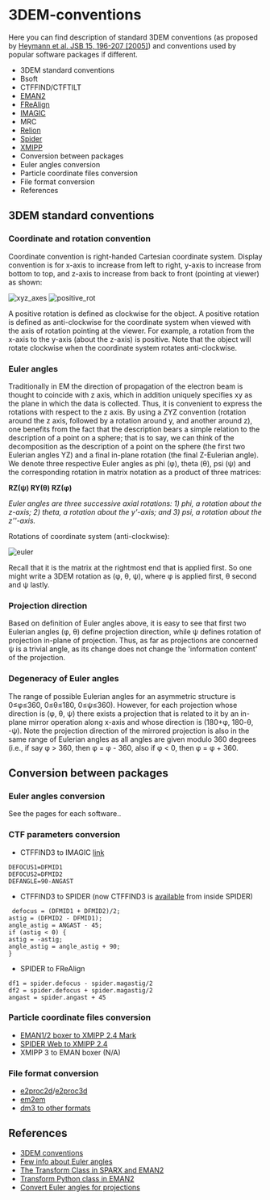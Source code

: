 # 3DEM-conventions

Here you can find description of standard 3DEM conventions (as proposed by [Heymann et al. JSB 15, 196-207 [2005]](http://www.ebi.ac.uk/msd/3dem/paper/JSB_v151p196.pdf)) and conventions used by popular software packages if different.

 * 3DEM standard conventions
 * Bsoft
 * CTFFIND/CTFTILT
 * [EMAN2](eman2.md)
 * [FReAlign](frealign.md)
 * [IMAGIC](imagic.md)
 * MRC
 * [Relion](relion.md)
 * [Spider](spider.md)
 * [XMIPP](xmipp.md)
 * Conversion between packages
  * Euler angles conversion
  * Particle coordinate files conversion
  * File format conversion
 * References

## 3DEM standard conventions
### Coordinate and rotation convention
Coordinate convention is right-handed Cartesian coordinate system. Display convention is for x-axis to increase from left to right, y-axis to increase from bottom to top, and z-axis to increase from back to front (pointing at viewer) as shown:

![xyz_axes](https://cloud.githubusercontent.com/assets/6952870/7271722/ab97fcf6-e8e5-11e4-8ff6-c23e85810ea9.jpg)
![positive_rot](https://cloud.githubusercontent.com/assets/6952870/7271801/46dda0a8-e8e6-11e4-8a2d-b2441cf5af78.png)

A positive rotation is defined as clockwise for the object.
A positive rotation is defined as anti-clockwise for the coordinate system when viewed with the axis of rotation pointing at the viewer. For example, a rotation from the x-axis to the y-axis (about the z-axis) is positive. Note that the object will rotate clockwise when the coordinate system rotates anti-clockwise.

### Euler angles
Traditionally in EM the direction of propagation of the electron beam is thought to coincide with z axis, which in addition uniquely specifies xy as the plane in which the data is collected. Thus, it is convenient to express the rotations with respect to the z axis. By using a ZYZ convention (rotation around the z axis, followed by a rotation around y, and another around z), one benefits from the fact that the description bears a simple relation to the description of a point on a sphere; that is to say, we can think of the decomposition as the description of a point on the sphere (the first two Eulerian angles YZ) and a final in-plane rotation (the final Z-Eulerian angle). We denote three respective Euler angles as phi (φ), theta (θ), psi (ψ) and the corresponding rotation in matrix notation as a product of three matrices:

**RZ(ψ) RY(θ) RZ(φ)**

*Euler angles are three successive axial rotations: 1) phi, a rotation about the z-axis; 2) theta, a rotation about the y'-axis; and 3) psi, a rotation about the z''-axis.*

Rotations of coordinate system (anti-clockwise):

![euler](https://cloud.githubusercontent.com/assets/6952870/7271849/a9c70b28-e8e6-11e4-852c-52cfd4a8cd6a.jpg)

Recall that it is the matrix at the rightmost end that is applied first. So one might write a 3DEM rotation as (φ, θ, ψ), where φ is applied first, θ second and ψ lastly.

### Projection direction
Based on definition of Euler angles above, it is easy to see that first two Eulerian angles (φ, θ) define projection direction, while ψ defines rotation of projection in-plane of projection. Thus, as far as projections are concerned ψ is a trivial angle, as its change does not change the 'information content' of the projection.

### Degeneracy of Euler angles
The range of possible Eulerian angles for an asymmetric structure is 0≤φ≤360, 0≤θ≤180, 0≤ψ≤360). However, for each projection whose direction is (φ, θ, ψ) there exists a projection that is related to it by an in-plane mirror operation along x-axis and whose direction is (180+φ, 180-θ, -ψ). Note the projection direction of the mirrored projection is also in the same range of Eulerian angles as all angles are given modulo 360 degrees (i.e., if say φ > 360, then φ = φ - 360, also if φ < 0, then φ = φ + 360. 

## Conversion between packages
### Euler angles conversion
 See the pages for each software..

### CTF parameters conversion
 * CTFFIND3 to IMAGIC [link](http://grigoriefflab.janelia.org/node/1541#comment-396)
```
DEFOCUS1=DFMID1
DEFOCUS2=DFMID2
DEFANGLE=90-ANGAST
```
 * CTFFIND3 to SPIDER (now CTFFIND3 is [available](http://spider.wadsworth.org/spider_doc/spider/docs/man/ctffind.html) from inside SPIDER)
```
 defocus = (DFMID1 + DFMID2)/2;
astig = (DFMID2 - DFMID1);
angle_astig = ANGAST - 45;
if (astig < 0) {
astig = -astig;
angle_astig = angle_astig + 90;
}
```
 * SPIDER to FReAlign
```
df1 = spider.defocus - spider.magastig/2
df2 = spider.defocus + spider.magastig/2
angast = spider.angast + 45
```
### Particle coordinate files conversion
 * [EMAN1/2 boxer to XMIPP 2.4 Mark](http://xmipp.cnb.csic.es/twiki/bin/view/Xmipp/BoxerToXmippMark)
 * [SPIDER Web to XMIPP 2.4](http://xmipp.cnb.csic.es/twiki/bin/view/Xmipp/WebToXmippMark)
 * XMIPP 3 to EMAN boxer (N/A)

### File format conversion
 * [e2proc2d](http://blake.bcm.edu/emanwiki/EMAN2/Programs/e2proc2d)/[e2proc3d](http://blake.bcm.edu/emanwiki/EMAN2/Programs/e2proc3d)
 * [em2em](https://www.imagescience.de/em2em.html)
 * [dm3 to other formats](http://sites.bio.indiana.edu/~cryo/conversionFromDm3.html)

## References
  * [3DEM conventions](http://www.ebi.ac.uk/msd/3dem/3DEM_conv.html)
  * [Few info about Euler angles](http://sparx-em.org/sparxwiki/Euler_angles)
  * [The Transform Class in SPARX and EMAN2](http://www.sciencedirect.com/science/article/pii/S1047847706002024)
  * [Transform Python class in EMAN2](http://blake.bcm.edu/emanwiki/Eman2TransformInPython)
  * [Convert Euler angles for projections](http://blake.bcm.edu/emanwiki/EMAN2/FAQ/SpiderEuler)
